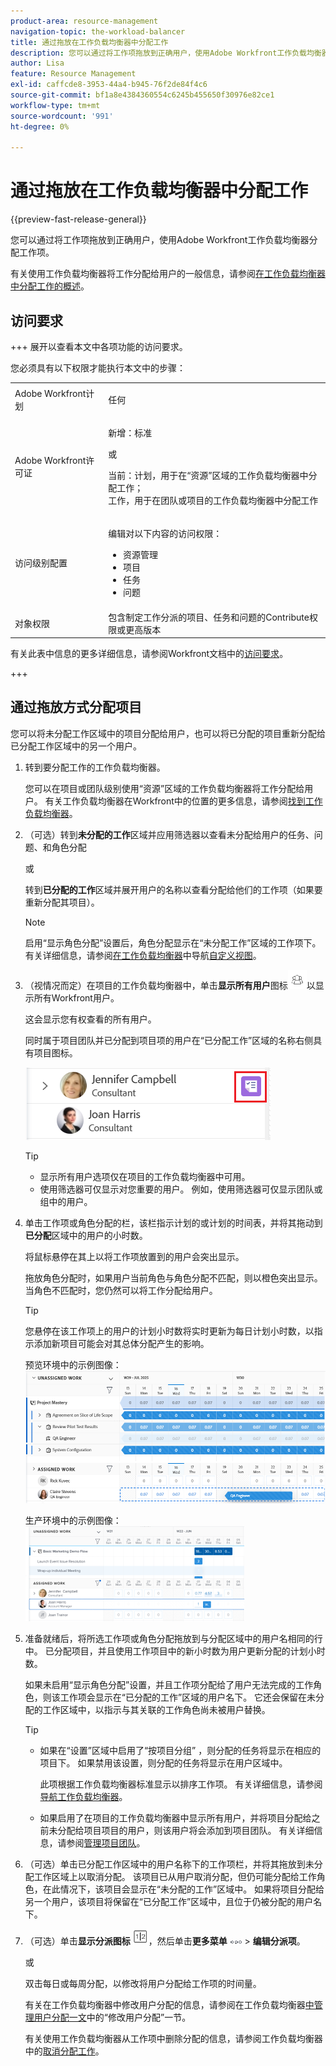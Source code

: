 ```yaml
---
product-area: resource-management
navigation-topic: the-workload-balancer
title: 通过拖放在工作负载均衡器中分配工作
description: 您可以通过将工作项拖放到正确用户，使用Adobe Workfront工作负载均衡器分配工作项。
author: Lisa
feature: Resource Management
exl-id: caffcde8-3953-44a4-b945-76f2de84f4c6
source-git-commit: bf1a8e4384360554c6245b455650f30976e82ce1
workflow-type: tm+mt
source-wordcount: '991'
ht-degree: 0%

---
```


# 通过拖放在工作负载均衡器中分配工作

{{preview-fast-release-general}}

您可以通过将工作项拖放到正确用户，使用Adobe Workfront工作负载均衡器分配工作项。

有关使用工作负载均衡器将工作分配给用户的一般信息，请参阅[在工作负载均衡器中分配工作的概述](../../resource-mgmt/workload-balancer/assign-work-in-workload-balancer.md)。

## 访问要求

+++ 展开以查看本文中各项功能的访问要求。 

您必须具有以下权限才能执行本文中的步骤：

<table style="table-layout:auto"> 
 <col> 
 <col> 
 <tbody> 
  <tr> 
   <td role="rowheader">Adobe Workfront计划</td> 
   <td> <p>任何 </p> </td> 
  </tr> 
  <tr> 
   <td role="rowheader">Adobe Workfront许可证</td> 
   <td><p>新增：标准</p>
       <p>或</p>
       <p>当前：计划，用于在“资源”区域的工作负载均衡器中分配工作；</br>
       工作，用于在团队或项目的工作负载均衡器中分配工作</p></td>
  </tr>
  <tr> 
   <td role="rowheader">访问级别配置</td> 
   <td> <p>编辑对以下内容的访问权限：</p> 
    <ul> 
     <li>资源管理</li> 
     <li>项目</li> 
     <li>任务</li> 
     <li>问题</li> 
    </ul>
   </td> 
  </tr> 
  <tr> 
   <td role="rowheader">对象权限</td> 
   <td>包含制定工作分派的项目、任务和问题的Contribute权限或更高版本</td> 
  </tr> 
 </tbody> 
</table>

有关此表中信息的更多详细信息，请参阅Workfront文档中的[访问要求](/help/quicksilver/administration-and-setup/add-users/access-levels-and-object-permissions/access-level-requirements-in-documentation.md)。

+++

## 通过拖放方式分配项目

您可以将未分配工作区域中的项目分配给用户，也可以将已分配的项目重新分配给已分配工作区域中的另一个用户。

1. 转到要分配工作的工作负载均衡器。

   您可以在项目或团队级别使用“资源”区域的工作负载均衡器将工作分配给用户。 有关工作负载均衡器在Workfront中的位置的更多信息，请参阅[找到工作负载均衡器](../../resource-mgmt/workload-balancer/locate-workload-balancer.md)。

1. （可选）转到&#x200B;**未分配的工作**&#x200B;区域并应用筛选器以查看未分配给用户的任务、问题、<span class="preview">和角色分配</span>

   或

   转到&#x200B;**已分配的工作**&#x200B;区域并展开用户的名称以查看分配给他们的工作项（如果要重新分配其项目）。

   >[!NOTE]
   >
   >启用“显示角色分配”设置后，<span class="preview">角色分配显示在“未分配工作”区域的工作项下。 有关详细信息，请参阅[在工作负载均衡器](/help/quicksilver/resource-mgmt/workload-balancer/navigate-the-workload-balancer.md#customize-the-view)中导航[自定义视图](/help/quicksilver/resource-mgmt/workload-balancer/navigate-the-workload-balancer.md)。</span>

1. （视情况而定）在项目的工作负载均衡器中，单击&#x200B;**显示所有用户**&#x200B;图标![显示所有用户](assets/show-all-users-icon-project-workload-balancer.png)以显示所有Workfront用户。

   这会显示您有权查看的所有用户。

   同时属于项目团队并已分配到项目项的用户在“已分配工作”区域的名称右侧具有项目图标。

   ![项目用户](assets/user-on-the-project-indicator-highlighted-project-workload-balancer.png)

   >[!TIP]
   >
   >* 显示所有用户选项仅在项目的工作负载均衡器中可用。
   >* 使用筛选器可仅显示对您重要的用户。 例如，使用筛选器可仅显示团队或组中的用户。

1. 单击工作项<span class="preview">或角色分配</span>的栏，该栏指示计划的或计划的时间表，并将其拖动到&#x200B;**已分配**&#x200B;区域中的用户的小时数。

   将鼠标悬停在其上以将工作项放置到的用户会突出显示。

   <span class="preview">拖放角色分配时，如果用户当前角色与角色分配不匹配，则以橙色突出显示。 当角色不匹配时，您仍然可以将工作分配给用户。</span>

   >[!TIP]
   >
   >您悬停在该工作项上的用户的计划小时数将实时更新为每日计划小时数，以指示添加新项目可能会对其总体分配产生的影响。

   <span class="preview">预览环境中的示例图像：</span>
   ![删除要分配给用户的项](assets/wb-drag-drop-role-or-task-to-user.png)

   生产环境中的示例图像：
   ![删除要分配给用户的项](assets/drag-drop-item-from-unassigned-to-assigned-wb-nwe-350x152.png)

1. 准备就绪后，将所选工作项<span class="preview">或角色分配</span>拖放到与分配区域中的用户名相同的行中。 已分配项目，并且使用工作项目中的新小时数为用户更新分配的计划小时数。

   <span class="preview">如果未启用“显示角色分配”设置</span>，并且工作项分配给了用户无法完成的工作角色，则该工作项会显示在“已分配的工作”区域的用户名下。 它还会保留在未分配的工作区域中，以指示与其关联的工作角色尚未被用户替换。

   >[!TIP]
   >
   >* 如果在“设置”区域中启用了“按项目分组” ，则分配的任务将显示在相应的项目下。 如果禁用该设置，则分配的任务将显示在用户区域中。
   >
   >
   >     此项根据工作负载均衡器标准显示以排序工作项。 有关详细信息，请参阅[导航工作负载均衡器](../../resource-mgmt/workload-balancer/navigate-the-workload-balancer.md)。
   >
   >
   >* 如果启用了在项目的工作负载均衡器中显示所有用户，并将项目分配给之前未分配给项目项目的用户，则该用户将会添加到项目团队。 有关详细信息，请参阅[管理项目团队](../../manage-work/projects/planning-a-project/manage-project-team.md)。


1. （可选）单击已分配工作区域中的用户名称下的工作项栏，并将其拖放到未分配工作区域上以取消分配。 该项目已从用户取消分配，但仍可能分配给工作角色，在此情况下，该项目会显示在“未分配的工作”区域中。 如果将项目分配给另一个用户，该项目将保留在“已分配工作”区域中，且位于仍被分配的用户名下。
1. （可选）单击&#x200B;**显示分派图标** ![显示分派图标](assets/show-allocations-icon-small.png)，然后单击&#x200B;**更多菜单** ![更多菜单](assets/qs-more-menu.png) > **编辑分派项**。

   <!--
   (make sure these are still called this, and that the icon has not changed)
   -->
   或

   双击每日或每周分配，以修改将用户分配给工作项的时间量。

   有关在工作负载均衡器中修改用户分配的信息，请参阅在工作负载均衡器[中管理用户分配一文](../../resource-mgmt/workload-balancer/manage-user-allocations-workload-balancer.md)中的“修改用户分配”一节。

   有关使用工作负载均衡器从工作项中删除分配的信息，请参阅工作负载均衡器中的[取消分配工作](../../resource-mgmt/workload-balancer/unassign-work-in-workload-balancer.md)。

